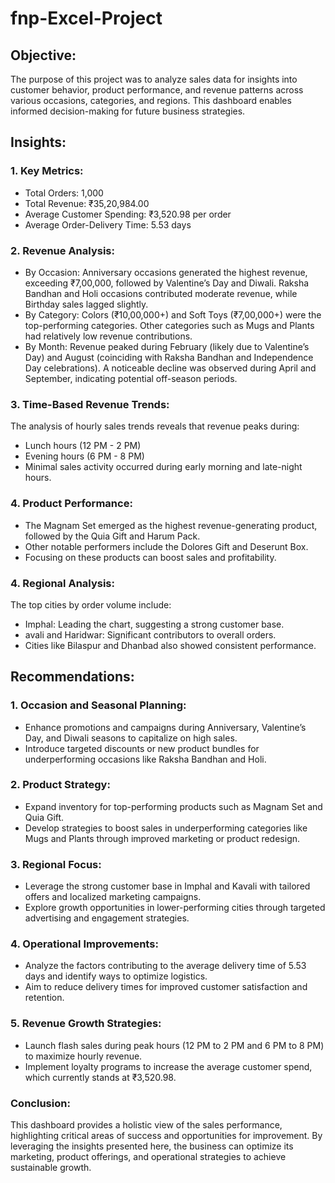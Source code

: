 # fnp-Excel-Project

## Objective:
The purpose of this project was to analyze sales data for insights into customer behavior, product performance, and revenue patterns across various occasions, categories, and regions. This dashboard enables informed decision-making for future business strategies.

## Insights:
### 1. Key Metrics:

- Total Orders: 1,000
- Total Revenue: ₹35,20,984.00
- Average Customer Spending: ₹3,520.98 per order
- Average Order-Delivery Time: 5.53 days

### 2. Revenue Analysis:

 - By Occasion:
Anniversary occasions generated the highest revenue, exceeding ₹7,00,000, followed by Valentine’s Day and Diwali.
Raksha Bandhan and Holi occasions contributed moderate revenue, while Birthday sales lagged slightly.
- By Category:
Colors (₹10,00,000+) and Soft Toys (₹7,00,000+) were the top-performing categories.
Other categories such as Mugs and Plants had relatively low revenue contributions.
- By Month:
Revenue peaked during February (likely due to Valentine’s Day) and August (coinciding with Raksha Bandhan and Independence Day celebrations).
A noticeable decline was observed during April and September, indicating potential off-season periods.

### 3. Time-Based Revenue Trends:

The analysis of hourly sales trends reveals that revenue peaks during:
- Lunch hours (12 PM - 2 PM)
- Evening hours (6 PM - 8 PM)
- Minimal sales activity occurred during early morning and late-night hours.

### 4. Product Performance:

- The Magnam Set emerged as the highest revenue-generating product, followed by the Quia Gift and Harum Pack.
- Other notable performers include the Dolores Gift and Deserunt Box.
- Focusing on these products can boost sales and profitability.

### 4. Regional Analysis:

The top cities by order volume include:
- Imphal: Leading the chart, suggesting a strong customer base.
- avali and Haridwar: Significant contributors to overall orders.
- Cities like Bilaspur and Dhanbad also showed consistent performance.

## Recommendations:
### 1. Occasion and Seasonal Planning:

- Enhance promotions and campaigns during Anniversary, Valentine’s Day, and Diwali seasons to capitalize on high sales.
- Introduce targeted discounts or new product bundles for underperforming occasions like Raksha Bandhan and Holi.

### 2. Product Strategy:

- Expand inventory for top-performing products such as Magnam Set and Quia Gift.
- Develop strategies to boost sales in underperforming categories like Mugs and Plants through improved marketing or product redesign.

### 3. Regional Focus:

- Leverage the strong customer base in Imphal and Kavali with tailored offers and localized marketing campaigns.
- Explore growth opportunities in lower-performing cities through targeted advertising and engagement strategies.

### 4. Operational Improvements:

- Analyze the factors contributing to the average delivery time of 5.53 days and identify ways to optimize logistics.
- Aim to reduce delivery times for improved customer satisfaction and retention.

### 5. Revenue Growth Strategies:

- Launch flash sales during peak hours (12 PM to 2 PM and 6 PM to 8 PM) to maximize hourly revenue.
- Implement loyalty programs to increase the average customer spend, which currently stands at ₹3,520.98.

### Conclusion:
This dashboard provides a holistic view of the sales performance, highlighting critical areas of success and opportunities for improvement. By leveraging the insights presented here, the business can optimize its marketing, product offerings, and operational strategies to achieve sustainable growth.

